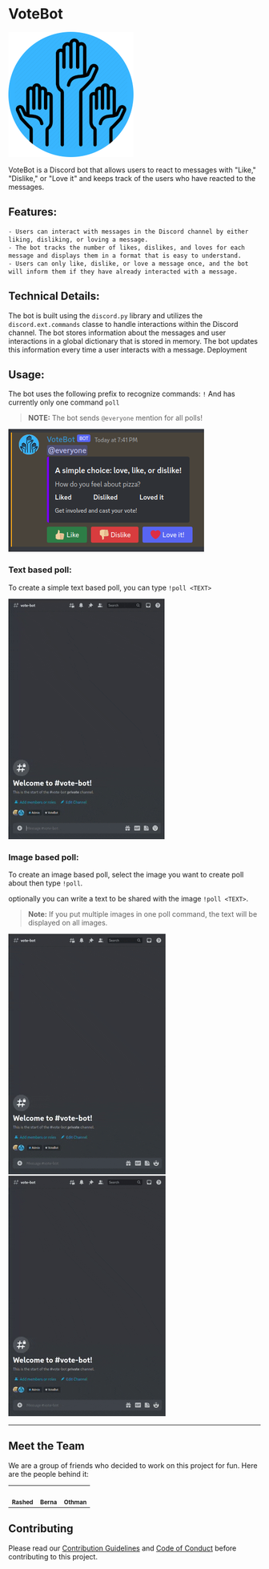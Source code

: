 # VoteBot

![](./assets/logo_github.png)

VoteBot is a Discord bot that allows users to react to messages with "Like," "Dislike," or "Love it" and keeps track of
the users who have reacted to the messages.

## Features:

    - Users can interact with messages in the Discord channel by either liking, disliking, or loving a message.
    - The bot tracks the number of likes, dislikes, and loves for each message and displays them in a format that is easy to understand.
    - Users can only like, dislike, or love a message once, and the bot will inform them if they have already interacted with a message.

## Technical Details:

The bot is built using the `discord.py` library and utilizes the `discord.ext.commands` classe to handle interactions
within the Discord channel.
The bot stores information about the messages and user interactions in a global dictionary that is stored in memory. The
bot updates this information every time a user interacts with a message.
Deployment

## Usage:

The bot uses the following prefix to recognize commands: `!`
And has currently only one command `poll`

> **NOTE:** The bot sends `@everyone` mention for all polls!

![simple poll interface](./assets/poll_1.png)

### Text based poll:

To create a simple text based poll, you can type `!poll <TEXT>`

![Create text based poll](./assets/basic_text.gif)

### Image based poll:

To create an image based poll, select the image you want to create poll about then type `!poll`.

optionally you can write a text to be shared with the image `!poll <TEXT>`.

> **Note:** If you put multiple images in one poll command, the text will be displayed on all images.

![Create single image poll](./assets/single_image.gif)
![Create multiple images polls](./assets/multiple_images.gif)

---

## Meet the Team

We are a group of friends who decided to work on this project for fun. Here are the people behind it:

<!-- ALL-CONTRIBUTORS-LIST:START - Do not remove or modify this section -->
<!-- prettier-ignore-start -->
<!-- markdownlint-disable -->
<table>
  <tr>
    <td align="center"><a href="https://github.com/Rashed94x">
    <img src="https://avatars.githubusercontent.com/u/91633338?v=4" width="76px;" alt=""/>
    <br /><sub><b>Rashed</b></sub></a><br />
    </td>
    <td align="center"><a href="https://github.com/Bernas321">
    <img src="https://avatars.githubusercontent.com/u/77720719?v=4" width="76px;" alt=""/>
    <br /><sub><b>Berna</b></sub></a><br />
    </td>
    <td align="center"><a href="https://github.com/Othmanalkhellawi">
    <img src="https://avatars.githubusercontent.com/u/102367480?v=4" width="76px;" alt=""/>
    <br /><sub><b>Othman</b></sub></a><br />
    </td>
</table>
<!-- markdownlint-restore -->
<!-- prettier-ignore-end -->
<!-- ALL-CONTRIBUTORS-LIST:END -->

## Contributing

Please read our [Contribution Guidelines](CONTRIBUTING.md) and [Code of Conduct](CODE_OF_CONDUCT.md) before contributing to this project.
